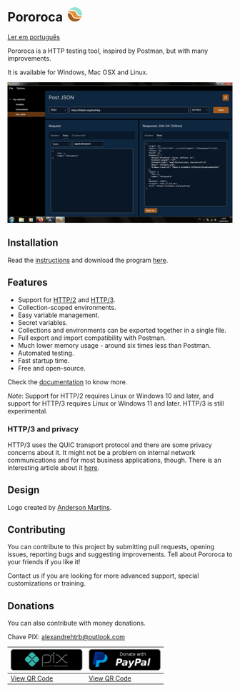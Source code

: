  <h1>Pororoca <img style="margin: 4px 0 0 4px" height="32" src="pororoca.png" alt="Pororoca Logo"/></h1>

[Ler em português](README_pt.md)

Pororoca is a HTTP testing tool, inspired by Postman, but with many improvements.

It is available for Windows, Mac OSX and Linux.

![ExampleScreen](./docs/en-GB/imgs/example_screen.jpg)

## Installation

Read the [instructions](./docs/en-GB/Installation.md) and download the program [here](https://github.com/alexandrehtrb/Pororoca/releases).

## Features

* Support for [HTTP/2](https://http2.github.io/) and [HTTP/3](https://developers.cloudflare.com/http3/).
* Collection-scoped environments.
* Easy variable management.
* Secret variables.
* Collections and environments can be exported together in a single file.
* Full export and import compatibility with Postman.
* Much lower memory usage - around six times less than Postman.
* Automated testing.
* Fast startup time.
* Free and open-source.

Check the [documentation](./docs/en-GB/HomePage.md) to know more.

*Note*: Support for HTTP/2 requires Linux or Windows 10 and later, and support for HTTP/3 requires Linux or Windows 11 and later. HTTP/3 is still experimental.

### HTTP/3 and privacy

HTTP/3 uses the QUIC transport protocol and there are some privacy concerns about it. It might not be a problem on internal network communications and for most business applications, though. There is an interesting article about it [here](https://svs.informatik.uni-hamburg.de/publications/2019/2019-02-26-Sy-PET_Symposium-A_QUIC_Look_at_Web_Tracking.pdf).

## Design

Logo created by [Anderson Martins](https://www.behance.net/am-dsgn).

## Contributing

You can contribute to this project by submitting pull requests, opening issues, reporting bugs and suggesting improvements. Tell about Pororoca to your friends if you like it!

Contact us if you are looking for more advanced support, special customizations or training.

## Donations

You can also contribute with money donations.

Chave PIX: alexandrehtrb@outlook.com

| ![DonateWithPix](./misc/pix_botao_doacao.png) | [![DonateWithPayPal](./misc/paypal_donation_button.png)](https://www.paypal.com/donate/?hosted_button_id=NUADRWF3WNYQ2) |
|--|--|
| [View QR Code](./misc/pix_doacao_qr_code.png) | [View QR Code](./misc/paypal_donation_qr_code.png) |